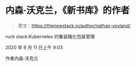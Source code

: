 # 内森·沃克兰，《新书库》的作者

> 原文：<https://thenewstack.io/author/nathan-voxland/>

ruck stack:Kubernetes 的集装箱化包装管理

2020 年 8 月 11 日上午 9:03

作者内森·沃克兰